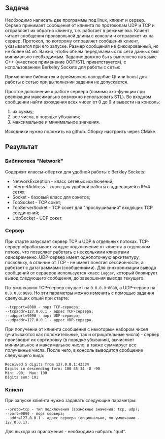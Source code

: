 ## Задача

Необходимо написать две программы под linux, клиент и сервер. Сервер принимает сообщения от клиента по протоколам UDP и TCP и отправляет их обратно клиенту, т.е. работает в режиме эха. Клиент читает сообщения произвольной длины с консоли и отправляет их на сервер. Протокол, по которому отправляет сообщения клиент, указывается при его запуске. Размер сообщения не фиксированный, но не более 64 кб. Важно, чтобы объем передаваемых по сети данных был минимально необходимым. Задание должно быть выполнено на языке С++ (уместное применение ООП/STL приветствуется), с использованием Berkeley Sockets для работы с сетью.

Применение библиотек и фреймвоков наподобие Qt или boost для работы с сетью при выполнении задания не допускается.

Простое дополнение к работе сервера (помимо эхо-функции при реализации максимально возможно использовать STL).
Во входном сообщении найти вхождения всех чисел от 0 до 9 и вывести на консоль:
1. их сумму;
2. все числа, в порядке убывания;
3. максимальное и минимальное значения.

Исходники нужно положить на github. Сборку настроить через CMake.

## Результат

### Библиотека "Network"

Содержит классы-обертки для удобной работы с Berkley Sockets:
* NetworkException - класс сетевых исключений;
* InternetAddress - класс для удобной работы с адресацией в IPv4 сетях;
* Socket - базовый класс для сокетов;
* TcpSocket - TCP сокет;
* TcpServerSocket - TCP сокет для "прослушивания" входящих TCP соединений;
* UdpSocket - UDP сокет.

### Сервер

При старте запускает сервер TCP и UDP в отдельных потоках. TCP-сервер обрабатывает каждое подключение от клиента в отдельном потоке, что позволяет работать с несколькими клиентами одновременно. UDP-сервер имеет однопоточную архитектуру, поскольку, в отличие от TCP - не имеет понятия сессионности, а работает с датаграммами (сообщениями).
Для синхронизации вывода сообщений от серверов используется класс `Logger`, который блокирует вывод следующего сообщения, до завершения вывода текущего.

По-умолчанию TCP-сервер слушает на `0.0.0.0:8080`, а UDP-сервер на `0.0.0.0:9090`. Но эти параметры можно изменить с помощью задания сделующих опций при старте:
```
--tcpport=8080 - порт TCP-сервера;
--tcpaddr=127.0.0.1 - адрес TCP-сервера;
--udpport=9090 - порт UDP-сервера;
--udpaddr=127.0.0.1 - адрес UDP-сервера.
```
При получении от клиента сообщения с некоторым набором чисел (учитываются как положительные, так и отрицательные числа) - сервер производит их сортировку (в порядке убывания), вычисляет минимальное и максимальное число, а также суммирует все полученные числа. После чего, в консоль выводится сообщение следующего вида:
```
Received 5 digits from 127.0.0.1:43334
Digits in descending form: 100 65 34 -8 -90 
Min: -90;  Max: 100
Digits sum: 101
```
### Клиент

При запуске клиента нужно задавать следующие параметры: 
```
--proto=tcp - тип подключения (возможные значения: tcp, udp);
--port=9090 - порт сервера;
--addr=127.0.0.1 - адрес сервера (опционально, по-умолчанию - 127.0.0.1).
```
Для выхода из приложения - необходимо набрать "quit".
